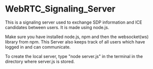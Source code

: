 # WebRTC_Signaling_Server

This is a signaling server used to exchange SDP information and ICE candidates between users. It is made using node.js.

Make sure you have installed node.js, npm and then the websocket(ws) library from npm. This Server also keeps track of all users which have logged in and can communicate.

To create the local server, type "node server.js" in the terminal in the directory where server.js is stored.
